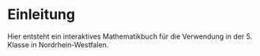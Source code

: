 # Einleitung

Hier entsteht ein interaktives Mathematikbuch für die Verwendung in der 5. Klasse in Nordrhein-Westfalen.

